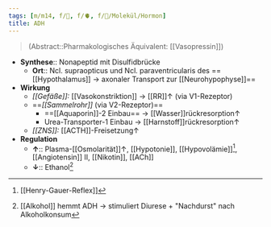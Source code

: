 ```yaml
---
tags: [m/m14, f/🍺, f/🫀, f/🧪/Molekül/Hormon]
title: ADH
---
```

> (Abstract::Pharmakologisches Äquivalent: [[Vasopressin]])
- **Synthese**:: Nonapeptid mit Disulfidbrücke
	- **Ort**:: Ncl. supraopticus und Ncl. paraventricularis des ==[[Hypothalamus]] → axonaler Transport zur [[Neurohypophyse]]==
- **Wirkung**
	- *[[Gefäße]]:* [[Vasokonstriktion]] → [[RR]]↑ (via V1-Rezeptor)
	- ==*[[Sammelrohr]]* (via V2-Rezeptor)==
		- ==[[Aquaporin]]-2 Einbau== → [[Wasser]]rückresorption↑ 
		- Urea-Transporter-1 Einbau → [[Harnstoff]]rückresorption↑ 
	- *[[ZNS]]:* [[ACTH]]-Freisetzung↑ 
- **Regulation**
	- **↑**:: Plasma-[[Osmolarität]]↑, [[Hypotonie]], [[Hypovolämie]][^1], [[Angiotensin]] II, [[Nikotin]], [[ACh]]
	- **↓**:: Ethanol[^2]

[^1]: [[Henry-Gauer-Reflex]]
[^2]: [[Alkohol]] hemmt ADH → stimuliert Diurese + "Nachdurst" nach Alkoholkonsum